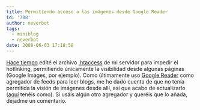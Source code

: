 ```yaml
---
title: Permitiendo acceso a las imágenes desde Google Reader
id: '788'
author: neverbot
tags:
  - miniblog
  - neverbot
date: 2008-06-03 17:18:59
---
```


[Hace tiempo](/evitando-el-hotlinking/) edité el archivo [.htaccess](http://en.wikipedia.org/wiki/Htaccess) de mi servidor para impedir el hotlinking, permitiendo únicamente la visibilidad desde algunas páginas (Google Images, por ejemplo). Como últimamente uso [Google Reader](http://www.google.com/reader/) como agregador de feeds para leer blogs, me he dado cuenta de que no tenía permitida la visión de imágenes desde allí, así que acabo de actualizarlo ([aquí](http://perishablepress.com/press/2007/07/16/allow-google-reader-to-access-hotlink-protected-images/) tenéis como). Si usáis algún otro agregador y queréis que lo añada, dejadme un comentario.